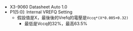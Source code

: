 - X3-9060 Datasheet Auto 1.0
- P1[5:0]: Internal VREFQ Setting
	- 假設值是X，最後後的Vrefq的電壓是`Vccq*(X*0.005+0.32)`
		- 最低是Vccq的32%，最高63.5%